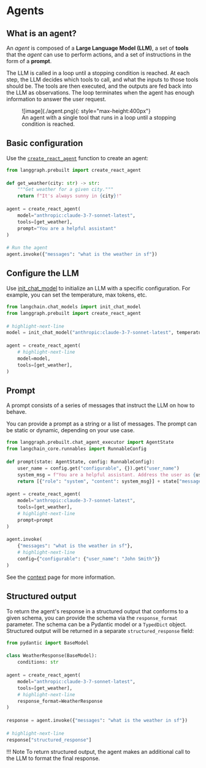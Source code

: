 # Agents

## What is an agent?

An *agent* is composed of a **Large Language Model (LLM)**, a set of **tools** that the *agent* can use to perform actions, and a
set of instructions in the form of a **prompt**.

The LLM is called in a loop until a stopping condition is reached. At each step, the LLM
decides which tools to call, and what the inputs to those tools should be. The tools are
then executed, and the outputs are fed back into the LLM as observations. The loop
terminates when the agent has enough information to answer the user request.

<figure markdown="1">
![image](./agent.png){: style="max-height:400px"}
<figcaption>An agent with a single tool that runs in a loop until a stopping condition is reached.</figcaption>
</figure>

## Basic configuration

Use the [`create_react_agent`](https://python.langchain.com/docs/api_reference/langgraph.prebuilt.chat_agent_executor/#create-react-agent) function to create an agent:

```python
from langgraph.prebuilt import create_react_agent

def get_weather(city: str) -> str:
    """Get weather for a given city."""
    return f"It's always sunny in {city}!"

agent = create_react_agent(
    model="anthropic:claude-3-7-sonnet-latest",
    tools=[get_weather],
    prompt="You are a helpful assistant"
)

# Run the agent
agent.invoke({"messages": "what is the weather in sf"})
```

## Configure the LLM

Use [init_chat_model](https://python.langchain.com/api_reference/langchain/chat_models/langchain.chat_models.base.init_chat_model.html) to initialize an LLM with a specific configuration. For example, you can set the temperature, max tokens, etc.

```python
from langchain.chat_models import init_chat_model
from langgraph.prebuilt import create_react_agent

# highlight-next-line
model = init_chat_model("anthropic:claude-3-7-sonnet-latest", temperature=0)

agent = create_react_agent(
    # highlight-next-line
    model=model,
    tools=[get_weather],
)
```

## Prompt

A prompt consists of a series of messages that instruct the LLM on how to behave. 

You can provide a prompt as a string or a list of messages. The prompt can be static or dynamic, depending on your use case.

```python
from langgraph.prebuilt.chat_agent_executor import AgentState
from langchain_core.runnables import RunnableConfig

def prompt(state: AgentState, config: RunnableConfig):
    user_name = config.get("configurable", {}).get("user_name")
    system_msg = f"You are a helpful assistant. Address the user as {user_name}."
    return [{"role": "system", "content": system_msg}] + state["messages"]

agent = create_react_agent(
    model="anthropic:claude-3-7-sonnet-latest",
    tools=[get_weather],
    # highlight-next-line
    prompt=prompt
)

agent.invoke(
    {"messages": "what is the weather in sf"},
    # highlight-next-line
    config={"configurable": {"user_name": "John Smith"}}
)
```

See the [context](./context.md) page for more information.

## Structured output

To return the agent's response in a structured output that conforms to a given schema, you can provide the schema via the `response_format` parameter. The schema can be a Pydantic model or a `TypedDict` object. Structured output will be returned in a separate `structured_response` field:

```python
from pydantic import BaseModel

class WeatherResponse(BaseModel):
    conditions: str

agent = create_react_agent(
    model="anthropic:claude-3-7-sonnet-latest",
    tools=[get_weather],
    # highlight-next-line
    response_format=WeatherResponse
)

response = agent.invoke({"messages": "what is the weather in sf"})

# highlight-next-line
response["structured_response"]
```

!!! Note
    To return structured output, the agent makes an additional call to the LLM to format the final response.
